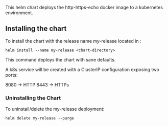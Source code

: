 This helm chart deploys the http-https-echo docker image to a kubernetes environment.

## Installing the chart

To install the chart with the release name my-release located in <chart-directory>:

``````
helm install --name my-release <chart-directory>
``````
This command deploys the chart with sane defaults.

A k8s service will be created with a ClusterIP configuration exposing two ports:

8080 -> HTTP
8443 -> HTTPs

### Uninstalling the Chart
To uninstall/delete the my-release deployment:

``````
helm delete my-release --purge
``````
